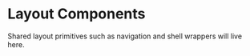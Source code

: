 # Layout Components

Shared layout primitives such as navigation and shell wrappers will live here.
